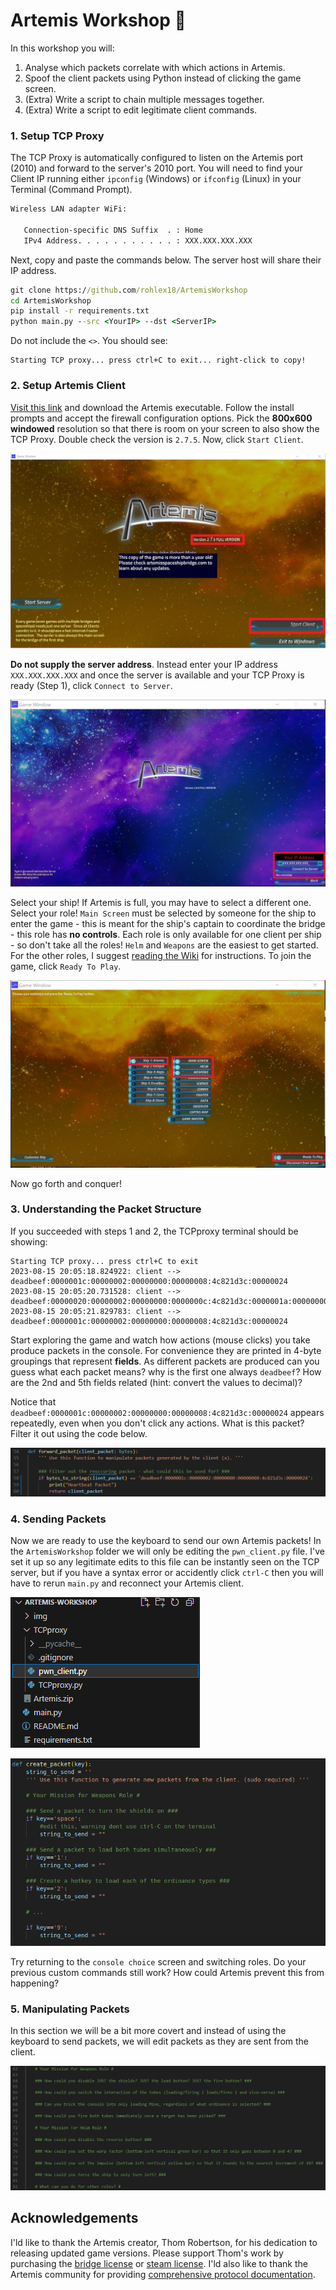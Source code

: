 # Artemis Workshop 🚀

In this workshop you will:
1. Analyse which packets correlate with which actions in Artemis.
2. Spoof the client packets using Python instead of clicking the game screen.
3. (Extra) Write a script to chain multiple messages together.
4. (Extra) Write a script to edit legitimate client commands.

### 1. Setup TCP Proxy
The TCP Proxy is automatically configured to listen on the Artemis port (2010) and forward to the server's 2010 port. You will need to find your Client IP running either ```ipconfig``` (Windows) or ```ifconfig``` (Linux) in your Terminal (Command Prompt). 
```cmd
Wireless LAN adapter WiFi:

   Connection-specific DNS Suffix  . : Home
   IPv4 Address. . . . . . . . . . . : XXX.XXX.XXX.XXX
```
Next, copy and paste the commands below. The server host will share their IP address.
```cmd
git clone https://github.com/rohlex18/ArtemisWorkshop
cd ArtemisWorkshop
pip install -r requirements.txt
python main.py --src <YourIP> --dst <ServerIP>
```
Do not include the `<>`. You should see:
```
Starting TCP proxy... press ctrl+C to exit... right-click to copy!
```

### 2. Setup Artemis Client
[Visit this link](https://universityofadelaide.box.com/s/ywlggscc58hpwc7ekq3kpr0327fbswvz) and download the Artemis executable. Follow the install prompts and accept the firewall configuration options. Pick the **800x600 windowed** resolution so that there is room on your screen to also show the TCP Proxy. Double check the version is `2.7.5`. Now, click `Start Client`.

![](img/artemis_welcome.png)

**Do not supply the server address**. Instead enter your IP address `XXX.XXX.XXX.XXX` and once the server is available and your TCP Proxy is ready (Step 1), click `Connect to Server`.

![](img/artemis_connect.png)

Select your ship! If Artemis is full, you may have to select a different one. Select your role! `Main Screen` must be selected by someone for the ship to enter the game - this is meant for the ship's captain to coordinate the bridge - this role has **no controls**. Each role is only available for one client per ship - so don't take all the roles!  `Helm` and `Weapons` are the easiest to get started.
For the other roles, I suggest [reading the Wiki](https://artemissbs.fandom.com/wiki/ArtemisSBS_Wikia) for instructions. To join the game, click `Ready To Play`.

![](img/artemis_role_selection.png)

Now go forth and conquer!

### 3. Understanding the Packet Structure

If you succeeded with steps 1 and 2, the TCPproxy terminal should be showing:
```
Starting TCP proxy... press ctrl+C to exit
2023-08-15 20:05:18.824922: client --> deadbeef:0000001c:00000002:00000000:00000008:4c821d3c:00000024
2023-08-15 20:05:20.731528: client --> deadbeef:00000020:00000002:00000000:0000000c:4c821d3c:0000001a:00000000
2023-08-15 20:05:21.829783: client --> deadbeef:0000001c:00000002:00000000:00000008:4c821d3c:00000024
```

Start exploring the game and watch how actions (mouse clicks) you take produce packets in the console. For convenience they are printed in 4-byte groupings that represent **fields**. As different packets are produced can you guess what each packet means? why is the first one always ```deadbeef```? How are the 2nd and 5th fields related (hint: convert the values to decimal)?

Notice that `deadbeef:0000001c:00000002:00000000:00000008:4c821d3c:00000024` appears repeatedly, even when you don't click any actions. What is this packet? Filter it out using the code below.

![](img/heartbeat.PNG)

### 4. Sending Packets 

Now we are ready to use the keyboard to send our own Artemis packets! In the ```ArtemisWorkshop``` folder we will only be editing the ```pwn_client.py``` file. I've set it up so any legitimate edits to this file can be instantly seen on the TCP server, but if you have a syntax error or accidently click ```ctrl-C``` then you will have to rerun ```main.py``` and reconnect your Artemis client.

![](img/folder_hierarchy.png)

![](img/sending_packets.png)

Try returning to the `console choice` screen and switching roles. Do your previous custom commands still work? How could Artemis prevent this from happening?  

### 5. Manipulating Packets

In this section we will be a bit more covert and instead of using the keyboard to send packets, we will edit packets as they are sent from the client.

![](img/forward_packets.PNG)

## Acknowledgements
I'ld like to thank the Artemis creator, Thom Robertson, for his dedication to releasing updated game versions. Please support Thom's work by purchasing the [bridge license](https://www.artemisspaceshipbridge.com/store/p1/Artemis_Spaceship_Bridge_Simulator_2.html#/) or [steam license](https://store.steampowered.com/app/247350/Artemis_Spaceship_Bridge_Simulator/). I'ld also like to thank the Artemis community for providing [comprehensive protocol documentation](https://artemis-nerds.github.io/protocol-docs/).

